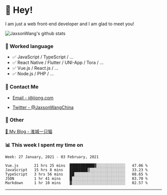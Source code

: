 # 👋 Hey!

I am just a web front-end developer and I am glad to meet you!

![JaxsonWang's github stats](https://github-readme-stats.vercel.app/api?username=JaxsonWang&&show_icons=true&&title_color=1abc9c&&icon_color=1abc9c)


### 📝 Worked language

- ✅ JavaScript / TypeScript / ...
- ✅ React Native / Flutter / UNI-App / Tora / ...
- ✅ Vue.js / React.js / ...
- ✅ Node.js / PHP / ...

### 📮 Contact Me

- [Email - i@iiong.com](mailto:i@iiong.com)

- [Twitter - @JaxsonWangChina](https://twitter.com/JaxsonWangChina)

### 🤪 Other

[📌 My Blog - 淮城一只猫](https://iiong.com)

### 📊 This week I spent my time on

<!--START_SECTION:waka-->
```text
Week: 27 January, 2021 - 03 February, 2021

Vue.js       21 hrs 25 mins  ███████████▓░░░░░░░░░░░░░   47.06 % 
JavaScript   15 hrs 8 mins   ████████▒░░░░░░░░░░░░░░░░   33.23 % 
TypeScript   3 hrs 56 mins   ██░░░░░░░░░░░░░░░░░░░░░░░   08.65 % 
JSON         1 hr 41 mins    █░░░░░░░░░░░░░░░░░░░░░░░░   03.70 % 
Markdown     1 hr 10 mins    ▓░░░░░░░░░░░░░░░░░░░░░░░░   02.57 % 
```
<!--END_SECTION:waka-->

---
